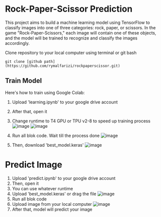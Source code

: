 # Rock-Paper-Scissor Prediction
This project aims to build a machine learning model using TensorFlow to classify images into one of three categories: rock, paper, or scissors. In the game "Rock-Paper-Scissors," each image will contain one of these objects, and the model will be trained to recognize and classify the images accordingly.

Clone repository to your local computer using terminal or git bash
```
git clone [github path](https://github.com/rymalfarizi/rockpaperscissor.git)
```

## Train Model
Here's how to train using Google Colab:
1. Upload 'learning.ipynb' to your google drive account
2. After that, open it
3. Change runtime to T4 GPU or TPU v2-8 to speed up training process
![image](https://github.com/user-attachments/assets/12496451-06ee-4be0-b691-5909a4e60cac)
![image](https://github.com/user-attachments/assets/3e4a5262-40c0-464f-b258-6dcd78fcf602)

4. Run all blok code. Wait till the process done
![image](https://github.com/user-attachments/assets/1e29937c-6238-4e5f-be4a-3e99428e9245)

5. Then, download 'best_model.keras'
![image](https://github.com/user-attachments/assets/5fdf7fbf-9cda-4c68-9a11-3e390f79f5b5)


# Predict Image
1. Upload 'predict.ipynb' to your google drive account
2. Then, open it
3. You can use whatever runtime
4. Upload 'best_model.keras' or drag the file
![image](https://github.com/user-attachments/assets/7aab2079-20bd-4531-b3bc-605fd1c9a5e4)
5. Run all blok code
6. Upload image from your local computer
![image](https://github.com/user-attachments/assets/9e5ccb8e-0ed9-4276-b34e-25e67532702a)
7. After that, model will predict your image
